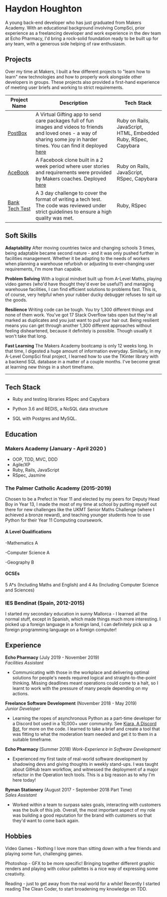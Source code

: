 # Haydon Houghton

A young back-end developer who has just graduated from Makers Academy. With an educational background involving CompSci, prior experience as a freelancing developer and work experience in the dev team at Echo Pharmacy, I'd bring a rock-solid foundation ready to be built up for any team, with a generous side helping of raw enthusiasm.

## Projects
Over my time at Makers, I built a few different projects to "learn how to learn" new technologies and how to properly work alongside other developers in groups. These projects also provided a first-hand experience of meeting user briefs and working to strict requirements.

| Project Name | Description | Tech Stack |
|---|---|---|
| [PostBox](https://github.com/Kefuri/MakersPostBox) | A Virtual Gifting app to send care packages full of fun images and videos to friends and loved ones - a way of sharing some joy in harder times. You can find it deployed [here](http://makers-postbox.herokuapp.com/) | Ruby on Rails, JavaScript, HTML, Embedded Ruby, RSpec, Capybara |
| [AceBook](https://github.com/Kefuri/acebook-catflap) | A Facebook clone built in a 2 week period where user stories and requirements were provided by Makers coaches. Deployed [here](http://acebook-catflap.herokuapp.com/) | Ruby on Rails, JavaScript, RSpec, Capybara  |
| [Bank Tech Test](https://github.com/Kefuri/MakersBankTechTest) | A 3 day challenge to cover the format of writing a tech test. The code was reviewed under strict guidelines to ensure a high quality was met. | Ruby, RSpec |


## Soft Skills
**Adaptability**
After moving countries twice and changing schools 3 times, being adaptable became second nature - and it was only pushed further in facilities management. Whether it be adapting to the needs of workers when planning a warehouse refurbish or adjusting to ever-changing user requirements, I'm more than capable.

**Problem Solving**
With a logical mindset built up from A-Level Maths, playing video games (who'd have thought they'd ever be useful?) and managing warehouse facilities, I can find efficient solutions to problems fast. This is, of course, very helpful when your rubber ducky debugger refuses to spit up the goods.

**Resilience**
Writing code can be tough. You try 1,300 different things and none of them work. You've got 17 Stack Overflow tabs open but they're all marked as duplicates and you just want to pull your hair out. Being resilient means you can get through another 1,300 different approaches without feeling disheartened, because it definitely is possible. Though usually it won't take that long.

**Fast Learning**
The Makers Academy bootcamp is only 12 weeks long. In that time, I digested a huge amount of information everyday. Similarly, in my A-Level CompSci final project, I learned how to use the TKinter library with a backend SQL database in a matter of a couple months. I've become great at learning new things in a short timeframe.
****

## Tech Stack 

- Ruby and testing libraries RSpec and Capybara

- Python 3.6 and REDIS, a NoSQL data structure

- SQL with Postgres and MySQL.


## Education

### Makers Academy (January - April 2020 )

- OOP, TDD, MVC, DDD
- Agile/XP
- Ruby, Rails, JavaScript
- RSpec, Jasmine

### The Palmer Catholic Academy (2015-2019)

Chosen to be a Prefect in Year 11 and elected by my peers for Deputy Head Boy in Year 13,
I made the most of my time at school by putting myself out there for new challenges like the UKMT
Senior Maths Challenge (where I achieved a bronze reward), and teaching younger students how to use Python for their Year 11 Computing coursework.

#### A Level Qualifications
-Mathematics A

-Computer Science  A

-Geography B
 
#### GCSEs
5 A\*s (Including Maths and English) and 4 As (Including Computer Science and Sciences)
  
### IES Bendinat (Spain, 2012-2015)

I started my secondary education in sunny Mallorca - I learned all the normal stuff, except in Spanish, which made things much more interesting. I picked up a foreign language in a foreign land, I can definitely pick up a foreign programming language on a foreign computer!

## Experience

**Echo Pharmacy** (July 2019 - November 2019)    
*Facilities Assistant* 
- Communicating with those in the workplace and delivering optimal solutions for people's needs
required logical and straight-to-the-point thinking. Missing deadlines meant operations could come to a halt, 
so I learnt to work with the pressure of many people depending on my actions.

**Freelance Software Development** (November 2018 - May 2019)     
*Junior Developer*

- Learning the ropes of asynchronous Python as a part-time developer for a Discord bot used in a 10,000+ user community. See [Kiara, A Discord Bot](https://github.com/Nekorooni/Kiara), for more on the code. I learned to take a brief and create a tool that was fitting to what the moderation team needed and get it to them in a suitable timeframe.

**Echo Pharmacy** (Summer 2018)
*Work-Experience in Software Development*

- Experienced my first taste of real-world software development by shadowing devs and giving thoughts in weekly stand-ups. I was taught about GitHub team workflow, and witnessed the deployment of a major refactor in the Operation tech tools. This is a big reason as to why I'm here today!

**Ryman Stationery** (August 2017 - September 2018 Part Time)     
*Sales Assistant*  

- Worked within a team to surpass sales goals, interacting with customers was the bulk of this job. 
Overall, the most important aspect of my role was building a good reputation for the brand with customers so 
that they'd want to come back again.


## Hobbies

Video Games - Nothing I love more than sitting down with a few friends and playing some fun, challenging games.

Photoshop - GFX to be more specific! Bringing together different graphic renders and playing with colour pallettes is a nice way of expressing some creativity.

Reading - just to get away from the real world for a while! Recently I started reading The Clean Coder, to start broadening my knowledge on TDD.


